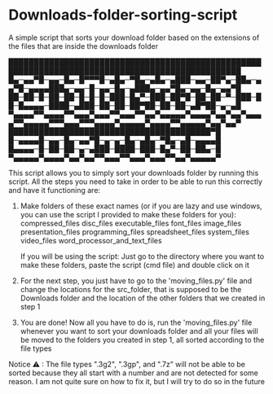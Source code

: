 # Downloads-folder-sorting-script
A simple script that sorts your download folder based on the extensions of the files that are inside the downloads folder

████████████████████████████████████████████████████████████████████████████████████████████████
█▄─▄▄▀█─▄▄─█▄─█▀▀▀█─▄█▄─▀█▄─▄█▄─▄███─▄▄─██▀▄─██▄─▄▄▀█─▄▄▄▄███▄─▄▄─█─▄▄─█▄─▄███▄─▄▄▀█▄─▄▄─█▄─▄▄▀█
██─██─█─██─██─█─█─█─███─█▄▀─███─██▀█─██─██─▀─███─██─█▄▄▄▄─████─▄███─██─██─██▀██─██─██─▄█▀██─▄─▄█
▀▄▄▄▄▀▀▄▄▄▄▀▀▄▄▄▀▄▄▄▀▀▄▄▄▀▀▄▄▀▄▄▄▄▄▀▄▄▄▄▀▄▄▀▄▄▀▄▄▄▄▀▀▄▄▄▄▄▀▀▀▄▄▄▀▀▀▄▄▄▄▀▄▄▄▄▄▀▄▄▄▄▀▀▄▄▄▄▄▀▄▄▀▄▄▀
████████████████████████████████████████▀█
█─▄▄▄▄█─▄▄─█▄─▄▄▀█─▄─▄─█▄─▄█▄─▀█▄─▄█─▄▄▄▄█
█▄▄▄▄─█─██─██─▄─▄███─████─███─█▄▀─██─██▄─█
▀▄▄▄▄▄▀▄▄▄▄▀▄▄▀▄▄▀▀▄▄▄▀▀▄▄▄▀▄▄▄▀▀▄▄▀▄▄▄▄▄▀

This script allows you to simply sort your downloads folder by running this script. All the steps you need to take in order to be able to run this correctly and have it functioning are:
1) Make folders of these exact names (or if you are lazy and use windows, you can use the script I provided to make these folders for you):
   compressed_files
   disc_files
   executable_files
   font_files
   image_files
   presentation_files
   programming_files
   spreadsheet_files
   system_files
   video_files
   word_processor_and_text_files
   
   If you will be using the script: Just go to the directory where you want to make these folders, paste the script (cmd file) and double click on it

2) For the next step, you just have to go to the 'moving_files.py' file and change the locations for the src_folder, that is supposed to be the Downloads folder and the location of the other folders that we created in step 1
3) You are done! Now all you have to do is, run the 'moving_files.py' file whenever you want to sort your downloads folder and all your files will be moved to the folders you created in step 1, all sorted according to the file types


Notice ⚠ : The file types ".3g2", ".3gp", and ".7z" will not be able to be sorted because they all start with a number and are not detected for some reason. I am not quite sure on how to fix it, but I will try to do so in the future
